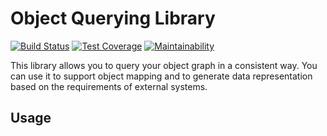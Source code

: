 Object Querying Library
=======================

[![Build Status](https://travis-ci.org/1blankz7/php-object-query.svg?branch=master)](https://travis-ci.org/1blankz7/php-object-query)
[![Test Coverage](https://api.codeclimate.com/v1/badges/7a8ca049f3de48523339/test_coverage)](https://codeclimate.com/github/1blankz7/php-object-query/test_coverage)
[![Maintainability](https://api.codeclimate.com/v1/badges/7a8ca049f3de48523339/maintainability)](https://codeclimate.com/github/1blankz7/php-object-query/maintainability)

This library allows you to query your object graph in a consistent way.
You can use it to support object mapping and to generate data representation
based on the requirements of external systems.

## Usage


